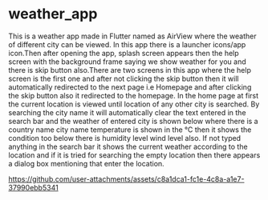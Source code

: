 # weather_app

This is a weather app made in Flutter named as AirView where the weather of different city can be viewed. In this app there is a launcher icons/app icon.Then after opening the app, splash screen appears then the help screen with the background frame saying we show weather for you and there is skip button also.There are two screens in this app where the help screen is the first one and after not clicking the skip button then it will automatically redirected to the next page i.e Homepage and after clicking the skip button also it redirected to the homepage. In the home page at first the current location is viewed until location of any other city is searched. By searching the city name it will automatically clear the text entered in the search bar and the weather of entered city is shown below where there is a country name city name  temperature is shown in the °C then it shows the condition too below there is humidity level wind level also. If not typed anything in the search bar it shows the current weather according to the location and if it is tried for searching the empty location then there appears a dialog box mentioning that enter the location. 

https://github.com/user-attachments/assets/c8a1dca1-fc1e-4c8a-a1e7-37990ebb5341

